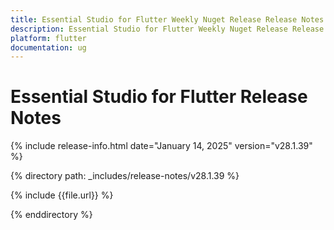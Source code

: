 ```yaml
---
title: Essential Studio for Flutter Weekly Nuget Release Release Notes  
description: Essential Studio for Flutter Weekly Nuget Release Release Notes  
platform: flutter
documentation: ug
---
```


# Essential Studio for Flutter  Release Notes  

{% include release-info.html date="January 14, 2025"  version="v28.1.39" %} 

{% directory path: _includes/release-notes/v28.1.39 %}

{% include {{file.url}} %}

{% enddirectory %}